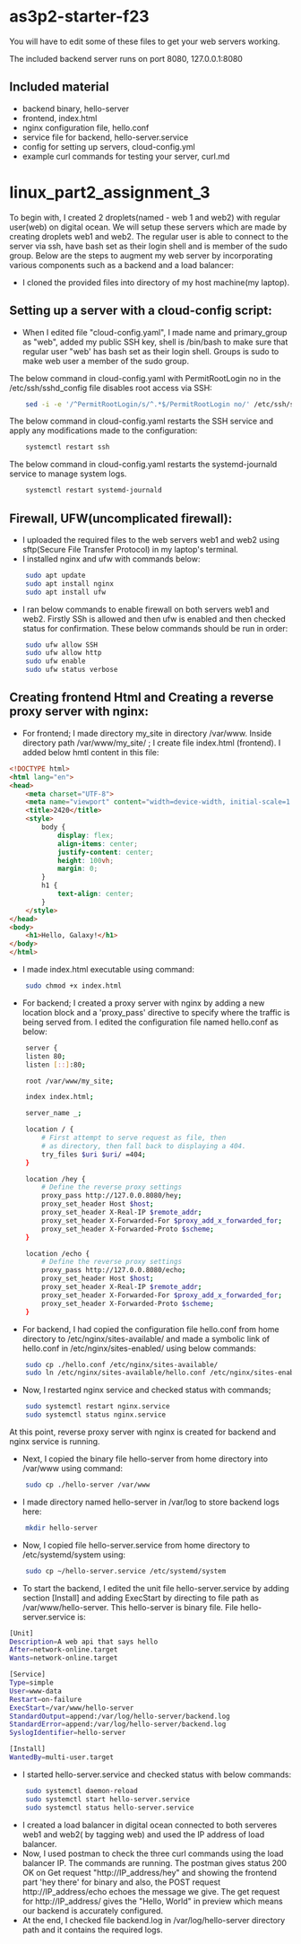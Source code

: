 # as3p2-starter-f23

You will have to edit some of these files to get your web servers working.

The included backend server runs on port 8080, 127.0.0.1:8080

## Included material

- backend binary, hello-server
- frontend, index.html
- nginx configuration file, hello.conf
- service file for backend, hello-server.service
- config for setting up servers, cloud-config.yml
- example curl commands for testing your server, curl.md
# linux_part2_assignment_3

To begin with, I created 2 droplets(named - web 1 and web2) with regular user(web) on digital ocean. We will setup these servers which are made by creating droplets web1 and web2. The regular user is able to connect to the server via ssh, have bash set as their login shell and is member of the sudo group. Below are the steps to augment my web server by incorporating various components such as a backend and a load balancer: 

- I cloned the provided files into directory of my host machine(my laptop).

## Setting up a server with a cloud-config script:
- When I edited file "cloud-config.yaml", I made name and primary_group as "web", added my public SSH key, shell is /bin/bash to make sure that regular user "web' has bash set as their login shell. Groups is sudo to make web user a member of the sudo group.

The below command in cloud-config.yaml with PermitRootLogin no in the /etc/ssh/sshd_config file disables root access via SSH:
``` bash
    sed -i -e '/^PermitRootLogin/s/^.*$/PermitRootLogin no/' /etc/ssh/sshd_config
```

The below command in cloud-config.yaml restarts the SSH service and apply any modifications made to the configuration:
``` bash
    systemctl restart ssh
```

The below command in cloud-config.yaml restarts the systemd-journald service to manage system logs.
``` bash
    systemctl restart systemd-journald
```
## Firewall, UFW(uncomplicated firewall):
-  I uploaded the required files to the web servers web1 and web2 using sftp(Secure File Transfer Protocol) in my laptop's terminal.
-  I installed nginx and ufw with commands below:
``` bash
    sudo apt update
    sudo apt install nginx
    sudo apt install ufw
```
- I ran below commands to enable firewall on both servers web1 and web2. Firstly SSh is allowed and then ufw is enabled and then checked status for confirmation. These below commands should be run in order:
``` bash
    sudo ufw allow SSH
    sudo ufw allow http
    sudo ufw enable
    sudo ufw status verbose
```
## Creating frontend Html and Creating a reverse proxy server with nginx:
- For frontend; I made directory my_site in directory /var/www. Inside directory path /var/www/my_site/ ; I create file  index.html (frontend). I added below hmtl content in this file:
``` html
<!DOCTYPE html>
<html lang="en">
<head>
    <meta charset="UTF-8">
    <meta name="viewport" content="width=device-width, initial-scale=1.0">
    <title>2420</title>
    <style>
        body {
            display: flex;
            align-items: center;
            justify-content: center;
            height: 100vh;
            margin: 0;
        }
        h1 {
            text-align: center;
        }
    </style>
</head>
<body>
    <h1>Hello, Galaxy!</h1>
</body>
</html>
```
- I made index.html executable using command:
``` bash
    sudo chmod +x index.html
```
- For backend; I created a proxy server with nginx by adding a new location block and a 'proxy_pass' directive to specify where the traffic is being served from. I edited the configuration file named hello.conf as below:
``` bash
    server {
    listen 80;
    listen [::]:80;

    root /var/www/my_site;

    index index.html;

    server_name _;

    location / {
        # First attempt to serve request as file, then
        # as directory, then fall back to displaying a 404.
        try_files $uri $uri/ =404;
    }

    location /hey {
        # Define the reverse proxy settings
        proxy_pass http://127.0.0.8080/hey;
        proxy_set_header Host $host;
        proxy_set_header X-Real-IP $remote_addr;
        proxy_set_header X-Forwarded-For $proxy_add_x_forwarded_for;
        proxy_set_header X-Forwarded-Proto $scheme;
    }

    location /echo {
        # Define the reverse proxy settings
        proxy_pass http://127.0.0.8080/echo;
        proxy_set_header Host $host;
        proxy_set_header X-Real-IP $remote_addr;
        proxy_set_header X-Forwarded-For $proxy_add_x_forwarded_for;
        proxy_set_header X-Forwarded-Proto $scheme;
    }
```
- For backend, I had copied the configuration file hello.conf from home directory to /etc/nginx/sites-available/ and made a symbolic link of hello.conf in /etc/nginx/sites-enabled/ using below commands:
``` bash
    sudo cp ./hello.conf /etc/nginx/sites-available/
    sudo ln /etc/nginx/sites-available/hello.conf /etc/nginx/sites-enabled/
```
- Now, I restarted nginx service and checked status with commands;
``` bash
    sudo systemctl restart nginx.service
    sudo systemctl status nginx.service
```
At this point, reverse proxy server with nginx is created for backend and nginx service is running.
    
- Next, I copied the binary file hello-server from home directory into /var/www using command:
``` bash
    sudo cp ./hello-server /var/www
```
- I made directory named hello-server in /var/log to store backend logs here:
``` bash
    mkdir hello-server
```
- Now, I copied file hello-server.service from home directory to /etc/systemd/system using:
``` bash
    sudo cp ~/hello-server.service /etc/systemd/system
```
- To start the backend, I edited the unit file hello-server.service by adding section [Install] and adding ExecStart by directing to file path as /var/www/hello-server. This hello-server is binary file. File hello-server.service is:
``` bash
[Unit]
Description=A web api that says hello
After=network-online.target
Wants=network-online.target

[Service]
Type=simple
User=www-data
Restart=on-failure
ExecStart=/var/www/hello-server
StandardOutput=append:/var/log/hello-server/backend.log
StandardError=append:/var/log/hello-server/backend.log
SyslogIdentifier=hello-server

[Install]
WantedBy=multi-user.target
```

- I started hello-server.service and checked status with below commands:
``` bash
    sudo systemctl daemon-reload
    sudo systemctl start hello-server.service
    sudo systemctl status hello-server.service
```
- I created a load balancer in digital ocean connected to both serveres web1 and web2( by tagging web) and used the IP address of load balancer.
- Now, I used postman to check the three curl commands using the load balancer IP. The commands are running. The postman gives status 200 OK on Get request "http://IP_address/hey" and showing the frontend part 'hey there' for binary and also, the POST request http://IP_address/echo echoes the message we give. The get request for http://IP_address/ gives the "Hello, World" in preview which means our backend is accurately configured.
- At the end, I checked file backend.log in /var/log/hello-server directory path and it contains the required logs.

